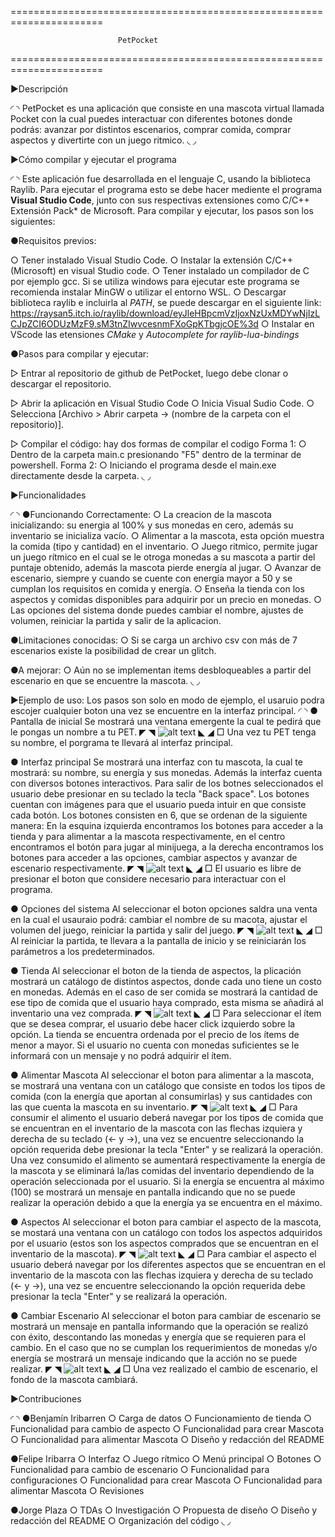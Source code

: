======================================================================

                            PetPocket

======================================================================

▶Descripción

◜                                                                                                         ◝
 PetPocket es una  aplicación que consiste en una mascota virtual llamada Pocket con la cual puedes interactuar con diferentes botones 
 donde podrás: avanzar por distintos escenarios, comprar comida, comprar aspectos y divertirte con un juego ritmico. 
◟                                                                                                         ◞

▶Cómo compilar y ejecutar el programa

◜                                                                                                                       ◝
 Este aplicación fue desarrollada en el lenguaje C, usando la biblioteca Raylib. Para ejecutar el programa esto se debe hacer mediente el  programa **Visual Studio Code**, junto con sus respectivas extensiones como C/C++ Extensión Pack* de Microsoft. Para compilar y ejecutar, los pasos son los siguientes:

 ●Requisitos previos:
  
  ○ Tener instalado Visual Studio Code.
  ○ Instalar la extensión C/C++ (Microsoft) en visual Studio code.
  ○ Tener instalado un compilador de C por ejemplo gcc.
    Si se utiliza windows para ejecutar este programa
    se recomienda instalar MinGW o utilizar el entorno WSL.
  ○ Descargar biblioteca raylib e incluirla al *PATH*, se puede descargar en el siguiente link: https://raysan5.itch.io/raylib/download/eyJleHBpcmVzIjoxNzUxMDYwNjIzLCJpZCI6ODUzMzF9.sM3tnZIwvcesnmFXoGpKTbgjcOE%3d
  ○ Instalar en VScode las etensiones *CMake* y *Autocomplete for raylib-lua-bindings*

 ●Pasos para compilar y ejecutar:

  ▷ Entrar al repositorio de github de PetPocket, luego debe clonar o descargar el repositorio.

  ▷ Abrir la aplicación en Visual Studio Code
   ○ Inicia Visual Sudio Code.
   ○ Selecciona [Archivo > Abrir carpeta -> (nombre de la carpeta con el repositorio)].

  ▷ Compilar el código: hay dos formas de compilar el codigo
    Forma 1:
    ○ Dentro de la carpeta main.c presionando "F5" dentro de la terminar de powershell.
    Forma 2:
    ○ Iniciando el programa desde el main.exe directamente desde la carpeta.
◟                                                                                                                       ◞

▶Funcionalidades

◜                                                                                                                                ◝
 ●Funcionando Correctamente:
  ○ La creacion de la mascota inicializando: su energia al 100% y sus monedas en cero, además su inventario se inicializa vacío.
  ○ Alimentar a la mascota, esta opción muestra la comida (tipo y cantidad) en el inventario.
  ○ Juego ritmico, permite jugar un juego rítmico en el cual se le otroga monedas a su mascota a partir del puntaje obtenido, además la mascota pierde energía al jugar.
  ○ Avanzar de escenario, siempre y cuando se cuente con energía mayor a 50 y se cumplan los requisitos en comida y energía.
  ○ Enseña la tienda con los aspectos y comidas disponibles para adquirir por un precio en monedas.
  ○ Las opciones del sistema donde puedes cambiar el nombre, ajustes de volumen, reiniciar la partida y salir de la aplicacion.

 ●Limitaciones conocidas:
  ○ Si se carga un archivo csv con más de 7 escenarios existe la posibilidad de crear un glitch.
 
 ●A mejorar:
  ○ Aún no se implementan items desbloqueables a partir del escenario en que se encuentre la mascota.
◟                                                                                                                                ◞

▶Ejemplo de uso:
Los pasos son solo en modo de ejemplo, el usaruio podra escojer cualquier boton una vez se encuentre en la interfaz principal.
◜                                                                                                                                       ◝
 ● Pantalla de inicial
 Se mostrará una ventana emergente la cual te pedirá que le pongas un nombre a tu PET.
 ◤                                                             ◥
  ![alt text](<Pantalla inicial.PNG>)
 ◣                                                             ◢
 □ Una vez tu PET tenga su nombre, el porgrama te llevará al interfaz principal.

 ● Interfaz principal
 Se mostrará una interfaz con tu mascota, la cual te mostrará: su nombre, su energía y sus monedas. Además la interfaz cuenta con diversos botones interactivos. Para salir de los botnes seleccionados el usuario debe presionar en su teclado la tecla "Back space". Los botones cuentan con imágenes para que el usuario pueda intuir en que consiste cada botón. Los botones consisten en 6, que se ordenan de la siguiente manera: En la esquina izquierda encontramos los botones para acceder a la tienda y para alimentar a la mascota respectivamente, en el centro encontramos el botón para jugar al minijuega, a la derecha encontramos los botones para acceder a las opciones, cambiar aspectos y avanzar de escenario respectivamente.
 ◤                                                                  ◥
  ![alt text](<interfaz principal.PNG>)
 ◣                                                                  ◢
 □ El usuario es libre de presionar el boton que considere necesario para interactuar con el programa. 

 ● Opciones del sistema
 Al seleccionar el boton opciones saldra una venta en la cual el usauraio podrá: cambiar el nombre de su macota, ajustar el volumen del juego, reiniciar la partida y salir del juego. 
 ◤                                                                                ◥
  ![alt text](<configuraciones del sistema.PNG>)
 ◣                                                                                ◢
 □ Al reiniciar la partida, te llevara a la pantalla de inicio y se reiniciarán los parámetros a los predeterminados.

 ● Tienda
 Al seleccionar el boton de la tienda de aspectos, la plicación mostrará un catálogo de distintos aspectos, donde cada uno tiene un costo en monedas. Además en el caso de ser comida se mostrará la cantidad de ese tipo de comida que el usuario haya comprado, esta misma se añadirá al inventario una vez comprada.
 ◤                                                                  ◥
  ![alt text](tienda.PNG)
 ◣                                                                  ◢
 □ Para seleccionar el ítem que se desea comprar, el usuario debe hacer click izquierdo sobre la opción. La tienda se encuentra ordenada por el precio de los ítems de menor a mayor. Si el usuario no cuenta con monedas suficientes se le informará con un mensaje y no podrá adquirir el ítem.

● Alimentar Mascota
 Al seleccionar el boton para alimentar a la mascota, se mostrará una ventana con un catálogo que consiste en todos los tipos de comida (con la energía que aportan al consumirlas) y sus cantidades con las que cuenta la mascota en su inventario.
 ◤                                                      ◥
  ![alt text](Comida-2.PNG)
 ◣                                                      ◢
 □ Para consumir el alimento el usuario deberá navegar por los tipos de comida que se encuentran en el inventario de la mascota con las flechas izquiera y derecha  de su teclado (<- y ->), una vez se encuentre seleccionando la opción requerida debe presionar la tecla "Enter" y se realizará la operación. Una vez consumido el alimento se aumentará respectivamente la energía de la mascota y se eliminará la/las comidas del inventario dependiendo de la operación seleccionada por el usuario. Si la energía se encuentra al máximo (100) se mostrará un mensaje en pantalla indicando que no se puede realizar la operación debido a que la energía ya se encuentra en el máximo.

● Aspectos
 Al seleccionar el boton para cambiar el aspecto de la mascota, se mostará una ventana con un catálogo con todos los aspectos adquiridos por el usuario (estos son los aspectos comprados que se encuentran en el inventario de la mascota).
 ◤                                                      ◥
  ![alt text](Aspectos.PNG)
 ◣                                                      ◢
 □ Para cambiar el aspecto el usuario deberá navegar por los diferentes aspectos que se encuentran en el inventario de la mascota con las flechas izquiera y derecha  de su teclado (<- y ->), una vez se encuentre seleccionando la opción requerida debe presionar la tecla "Enter" y se realizará la operación.

● Cambiar Escenario
 Al seleccionar el boton para cambiar de escenario se mostrará un mensaje en pantalla informando que la operación se realizó con éxito, descontando las monedas y energía que se requieren para el cambio. En el caso que no se cumplan los requerimientos de monedas y/o energía se mostrará un mensaje indicando que la acción no se puede realizar.
 ◤                                                      ◥
  ![alt text](escenario.PNG)
 ◣                                                      ◢
 □ Una vez realizado el cambio de escenario, el fondo de la mascota cambiará.

▶Contribuciones

◜                                                                                                                                ◝
 ●Benjamín Iribarren
  ○ Carga de datos
  ○ Funcionamiento de tienda
  ○ Funcionalidad para cambio de aspecto
  ○ Funcionalidad para crear Mascota
  ○ Funcionalidad para alimentar Mascota
  ○ Diseño y redacción del README

 ●Felipe Iribarra
  ○ Interfaz
  ○ Juego rítmico
  ○ Menú principal
  ○ Botones
  ○ Funcionalidad para cambio de escenario
  ○ Funcionalidad para configuraciones
  ○ Funcionalidad para crear Mascota
  ○ Funcionalidad para alimentar Mascota
  ○ Revisiones

 ●Jorge Plaza
  ○ TDAs
  ○ Investigación
  ○ Propuesta de diseño
  ○ Diseño y redacción del README
  ○ Organización del código
◟                                                                                                                                ◞


 